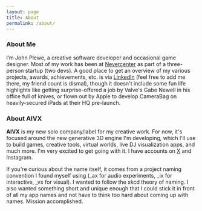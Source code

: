 ```yaml
---
layout: page
title: About
permalink: /about/
---
```


### About Me

I’m John Plewe, a creative software developer and occasional game designer. Most of my work has been at [Nevercenter](nevercenter.com) as part of a three-person startup (two devs). A good place to get an overview of my various projects, awards, achievements, etc. is via [LinkedIn](https://www.linkedin.com/in/johnplewe/) (feel free to add me there, my friend count is dismal), though it doesn't include some fun life highlights like getting surprise-offered a job by Valve's Gabe Newell in his office full of knives, or flown out by Apple to develop CameraBag on heavily-secured iPads at their HQ pre-launch.


### About AIVX

**AIVX** is my new solo company/label for my creative work. For now, it's focused around the new generative 3D engine I'm developing, which I'll use to build games, creative tools, virtual worlds, live DJ visualization apps, and much more. I'm very excited to get going with it. I have accounts on [X](x.com/aivx_io) and Instagram.

If you're curious about the name itself, it comes from a project naming convention I found myself using (_ax for audio experiments, _ix for interactive, _vx for visual). I wanted to follow the xkcd theory of naming. I also wanted something short and unique enough that I could stick it in front of all my app names and not have to think too hard about coming up with names. Mission accomplished.